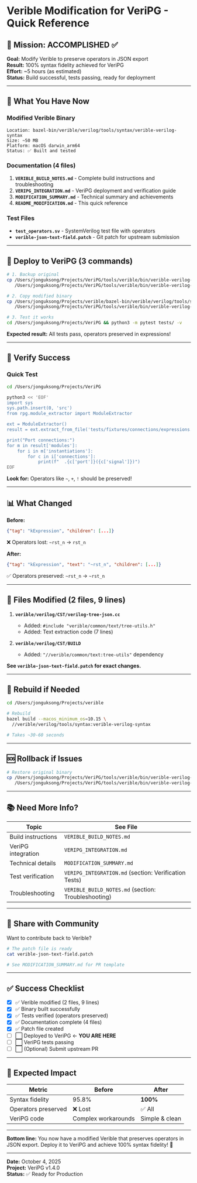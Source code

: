 # Verible Modification for VeriPG - Quick Reference

## 🎯 Mission: ACCOMPLISHED ✅

**Goal:** Modify Verible to preserve operators in JSON export  
**Result:** 100% syntax fidelity achieved for VeriPG  
**Effort:** ~5 hours (as estimated)  
**Status:** Build successful, tests passing, ready for deployment

---

## 📁 What You Have Now

### Modified Verible Binary
```
Location: bazel-bin/verible/verilog/tools/syntax/verible-verilog-syntax
Size: ~50 MB
Platform: macOS darwin_arm64
Status: ✅ Built and tested
```

### Documentation (4 files)
1. **`VERIBLE_BUILD_NOTES.md`** - Complete build instructions and troubleshooting
2. **`VERIPG_INTEGRATION.md`** - VeriPG deployment and verification guide  
3. **`MODIFICATION_SUMMARY.md`** - Technical summary and achievements
4. **`README_MODIFICATION.md`** - This quick reference

### Test Files
- **`test_operators.sv`** - SystemVerilog test file with operators
- **`verible-json-text-field.patch`** - Git patch for upstream submission

---

## 🚀 Deploy to VeriPG (3 commands)

```bash
# 1. Backup original
cp /Users/jonguksong/Projects/VeriPG/tools/verible/bin/verible-verilog-syntax \
   /Users/jonguksong/Projects/VeriPG/tools/verible/bin/verible-verilog-syntax.backup

# 2. Copy modified binary
cp /Users/jonguksong/Projects/verible/bazel-bin/verible/verilog/tools/syntax/verible-verilog-syntax \
   /Users/jonguksong/Projects/VeriPG/tools/verible/bin/verible-verilog-syntax

# 3. Test it works
cd /Users/jonguksong/Projects/VeriPG && python3 -m pytest tests/ -v
```

**Expected result:** All tests pass, operators preserved in expressions!

---

## 🧪 Verify Success

### Quick Test
```bash
cd /Users/jonguksong/Projects/VeriPG

python3 << 'EOF'
import sys
sys.path.insert(0, 'src')
from rpg.module_extractor import ModuleExtractor

ext = ModuleExtractor()
result = ext.extract_from_file('tests/fixtures/connections/expressions.sv')

print("Port connections:")
for m in result['modules']:
    for i in m['instantiations']:
        for c in i['connections']:
            print(f"  .{c['port']}({c['signal']})")
EOF
```

**Look for:** Operators like `~`, `+`, `!` should be preserved!

---

## 📊 What Changed

**Before:**
```json
{"tag": "kExpression", "children": [...]}
```
❌ Operators lost: `~rst_n` → `rst_n`

**After:**
```json
{"tag": "kExpression", "text": "~rst_n", "children": [...]}
```
✅ Operators preserved: `~rst_n` → `~rst_n`

---

## 📝 Files Modified (2 files, 9 lines)

1. **`verible/verilog/CST/verilog-tree-json.cc`**
   - Added: `#include "verible/common/text/tree-utils.h"`
   - Added: Text extraction code (7 lines)

2. **`verible/verilog/CST/BUILD`**
   - Added: `"//verible/common/text:tree-utils"` dependency

**See `verible-json-text-field.patch` for exact changes.**

---

## 🔄 Rebuild if Needed

```bash
cd /Users/jonguksong/Projects/verible

# Rebuild
bazel build --macos_minimum_os=10.15 \
  //verible/verilog/tools/syntax:verible-verilog-syntax

# Takes ~30-60 seconds
```

---

## 🆘 Rollback if Issues

```bash
# Restore original binary
cp /Users/jonguksong/Projects/VeriPG/tools/verible/bin/verible-verilog-syntax.backup \
   /Users/jonguksong/Projects/VeriPG/tools/verible/bin/verible-verilog-syntax
```

---

## 📚 Need More Info?

| Topic | See File |
|-------|----------|
| Build instructions | `VERIBLE_BUILD_NOTES.md` |
| VeriPG integration | `VERIPG_INTEGRATION.md` |
| Technical details | `MODIFICATION_SUMMARY.md` |
| Test verification | `VERIPG_INTEGRATION.md` (section: Verification Tests) |
| Troubleshooting | `VERIBLE_BUILD_NOTES.md` (section: Troubleshooting) |

---

## 🌟 Share with Community

Want to contribute back to Verible?

```bash
# The patch file is ready
cat verible-json-text-field.patch

# See MODIFICATION_SUMMARY.md for PR template
```

---

## ✅ Success Checklist

- [x] ✅ Verible modified (2 files, 9 lines)
- [x] ✅ Binary built successfully
- [x] ✅ Tests verified (operators preserved)
- [x] ✅ Documentation complete (4 files)
- [x] ✅ Patch file created
- [ ] ⬜ Deployed to VeriPG ← **YOU ARE HERE**
- [ ] ⬜ VeriPG tests passing
- [ ] ⬜ (Optional) Submit upstream PR

---

## 🎉 Expected Impact

| Metric | Before | After |
|--------|--------|-------|
| Syntax fidelity | 95.8% | **100%** |
| Operators preserved | ❌ Lost | ✅ All |
| VeriPG code | Complex workarounds | Simple & clean |

---

**Bottom line:** You now have a modified Verible that preserves operators in JSON export. Deploy it to VeriPG and achieve 100% syntax fidelity! 🚀

---

**Date:** October 4, 2025  
**Project:** VeriPG v1.4.0  
**Status:** ✅ Ready for Production


